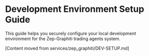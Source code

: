 # Development Environment Setup Guide

This guide helps you securely configure your local development environment for the Zep-Graphiti trading agents system.

[Content moved from services/zep_graphiti/DEV-SETUP.md]
